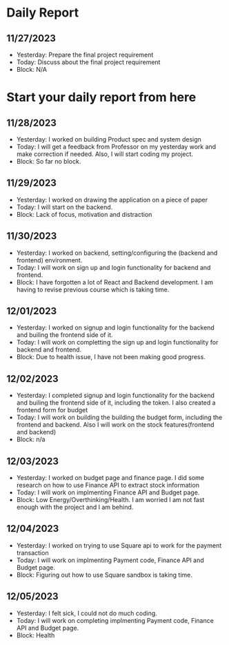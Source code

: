 # Daily Report
## 11/27/2023
* Yesterday: Prepare the final project requirement
* Today: Discuss about the final project requirement
* Block: N/A
# Start your daily report from here

## 11/28/2023
* Yesterday: I worked on building Product spec and system design
* Today: I will get a feedback from Professor on my yesterday work and make correction if needed. Also, I will start coding my project.
* Block: So far no block.

## 11/29/2023
* Yesterday: I worked on drawing the application on a piece of paper
* Today: I will start on the backend.
* Block: Lack of focus, motivation and distraction

## 11/30/2023
* Yesterday: I worked on backend, setting/configuring the (backend and frontend) environment. 
* Today: I will work on sign up and login functionality for backend and frontend.
* Block: I have forgotten a lot of React and Backend development. I am having to revise previous course which is taking time.

## 12/01/2023
* Yesterday: I worked on signup and login functionality for the backend and builing the frontend side of it.  
* Today: I will work on completting the sign up and login functionality for backend and frontend.
* Block: Due to health issue, I have not been making good progress.

## 12/02/2023
* Yesterday: I completed signup and login functionality for the backend and builing the frontend side of it, including the token. I also
            created a frontend form for budget 
* Today: I will work on building the building the budget form, including the frontend and backend. Also I will work on the stock features(frontend and backend)
* Block: n/a

## 12/03/2023
* Yesterday: I worked on budget page and finance page. I did some research on how to use Finance API to extract stock information
* Today: I will work on implmenting Finance API and Budget page.
* Block: Low Energy/Overthinking/Health. I am worried I am not fast enough with the project and I am behind.

## 12/04/2023
* Yesterday: I worked on trying to use Square api to work for the payment transaction
* Today: I will work on implmenting Payment code, Finance API and Budget page.
* Block: Figuring out how to use Square sandbox is taking time. 

## 12/05/2023
* Yesterday: I felt sick, I could not do much coding.
* Today: I will work on completing implmenting Payment code, Finance API and Budget page.
* Block: Health